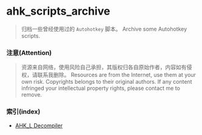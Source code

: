 # ahk_scripts_archive

>   归档一些曾经使用过的 `Autohotkey` 脚本。
>   Archive some Autohotkey scripts.


### 注意(Attention)

>   资源来自网络，使用风险自己承担，其版权归各自原始作者，内容如有侵权，请联系我删除。
>   Resources are from the Internet, use them at your own risk. Copyrights belongs to their original authors. If any content infringed your intellectual property rights, please contact me to remove.

### 索引(index)

- [AHK_L Decompiler](AHK_L%20Decompiler/readme.txt)
